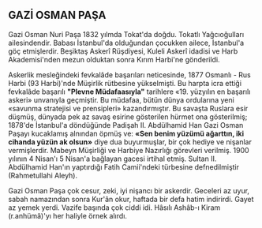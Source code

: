 ## GAZİ OSMAN PAŞA

Gazi Osman Nuri Paşa 1832 yılmda Tokat'da doğdu. Tokatlı Yağcıoğulları ailesindendir. Babası İstanbul'da olduğundan çocukken ailece, İstanbul'a göç etmişlerdir. Beşiktaş Askerî Rüşdiyesi, Kuleli Askerî idadisi ve Harb Akademisi'nden mezun olduktan sonra Kırım Harbi'ne gönderildi.

Askerlik mesleğindeki fevkalâde başarıları neticesinde, 1877 Osmanlı - Rus Harbi (93 Har­bi)'nde Müşirlik rütbesine yükselmişti. Bu harp­ta icra ettiği fevkalâde başarılı **"Plevne Müdafa­asıyla"** tarihlere «19. yüzyılın en başarılı askeri» unvanıyla geçmiştir. Bu müdafaa, bütün dünya ordularına yeni «savunma stratejisi ve prensip­leri» kazandırmıştır. Bu savaşta Ruslara esir düşmüş, dünyada pek az savaş esirine gösteri­len hürmet ona gösterilmiş; 1878'de İstanbul'a döndüğünde Padişah II. Abdülhamid Han Gazi Osman Paşayı kucaklamış alnından öpmüş ve: **«Sen benim yüzümü ağarttın, iki cihanda yü­zün ak olsun»** diye dua buyurmuşlar, bir çok he­diye ve nişanlar vermişlerdir. Mabeyn Müşirli­ği ve Harbiye Nazırlığı görevleri verilmiş. 1900 yılının 4 Nisan'ı 5 Nisan'a bağlayan gacesi irtihal etmiş. Sultan II. Abdülhamid Han'ın yaptır­dığı Fatih Camii'ndeki türbesine defnedilmiştir (Rahmetullahi Aleyh).

Gazi Osman Paşa çok cesur, zeki, iyi nişancı bir askerdir. Geceleri az uyur, sabah namazından sonra Kur'ân okur, haftada bir defa hatim in­dirirdi. Gayet az yemek yerdi. Vazife başında çok ciddi idi. Hâsılı Ashâb-ı Kiram (r.anhümâ)'yı her haliyle örnek alırdı.
